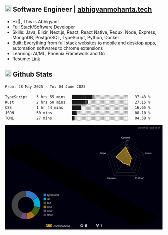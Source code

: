 ## <img src="https://media.giphy.com/media/v1.Y2lkPTc5MGI3NjExNjBuMTFuMDMxcjR0OXp2Zjk5Z3A2ajkzYWpiaDFmdWJhZzY2anM1MCZlcD12MV9naWZzX3NlYXJjaCZjdD1n/UcK7JalnjCz0k/giphy.gif" width="20" height="20" /> Software Engineer | [abhigyanmohanta.tech](https://abhigyanmohanta.tech)


- Hi 👋, This is Abhigyan!
- Full Stack/Software Developer
- Skills: Java, Elixir, Next.js, React, React Native, Redux, Node, Express, MongoDB, PostgreSQL, TypeScript, Python, Docker
- Built: Everything from full stack websites to mobile and desktop apps, automation softwares to chrome extensions
- Learning: AI/ML, Phoenix Framework and Go
- Resume: [Link](https://abhigyan-mohanta.github.io/resume/)


## <img src="https://media.giphy.com/media/v1.Y2lkPTc5MGI3NjExOTVzbjE3Z3F6bDhrNGtzYWpiODJkeTRhcHRqN3MwaGV2cTZ3ajR3eCZlcD12MV9naWZzX3NlYXJjaCZjdD1n/o0vwzuFwCGAFO/giphy.gif" width="20" height="20" /> Github Stats
<!--START_SECTION:waka-->

```txt
From: 28 May 2025 - To: 04 June 2025

TypeScript    3 hrs 55 mins   █████████▒░░░░░░░░░░░░░░░   37.43 %
Rust          2 hrs 50 mins   ██████▓░░░░░░░░░░░░░░░░░░   27.15 %
CSS           1 hr 44 mins    ████░░░░░░░░░░░░░░░░░░░░░   16.65 %
JSON          50 mins         ██░░░░░░░░░░░░░░░░░░░░░░░   08.10 %
TOML          27 mins         █░░░░░░░░░░░░░░░░░░░░░░░░   04.38 %
```

<!--END_SECTION:waka-->
![](./profile-3d-contrib/profile-night-rainbow.svg)
